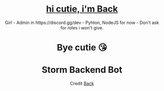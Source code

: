 <div align="center">
  <h1><a href="https://twitter.com/BackFindString_">hi cutie, i'm Back</a></h1>
  <p>
Girl
- Admin in https://discord.gg/dev
- Pyhton, NodeJS for now
- Don't ask for roles i won't give.</back> </p>
</div>
<div align="center">
  <h1>Bye cutie 😘</h1>
</div>


<div align="center">
  <h1>Storm Backend Bot</h1>
  <p>Credit <a href="https://twitter.com/BackFindString_">Back</a> </p>
</div>
